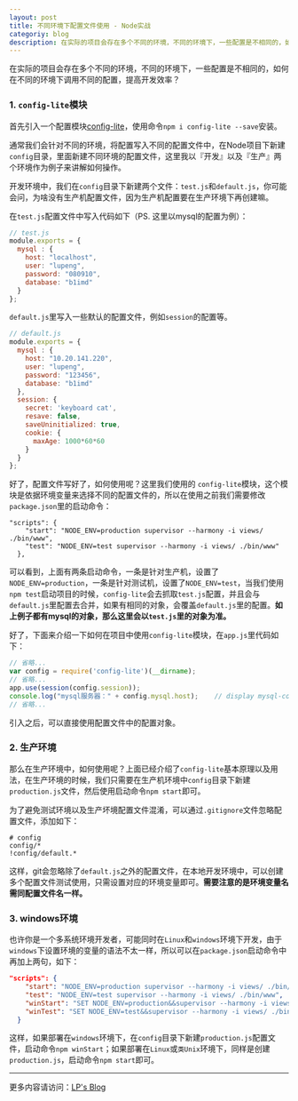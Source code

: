 ```yaml
---
layout: post
title: 不同环境下配置文件使用 - Node实战
categoriy: blog
description: 在实际的项目会存在多个不同的环境，不同的环境下，一些配置是不相同的，如何在不同的环境下调用不同的配置，提高开发效率？
---
```


在实际的项目会存在多个不同的环境，不同的环境下，一些配置是不相同的，如何在不同的环境下调用不同的配置，提高开发效率？
<!-- more -->
### 1. `config-lite`模块
首先引入一个配置模块[config-lite](https://www.npmjs.com/package/config-lite)，使用命令`npm i config-lite --save`安装。

通常我们会针对不同的环境，将配置写入不同的配置文件中，在Node项目下新建`config`目录，里面新建不同环境的配置文件，这里我以『开发』以及『生产』两个环境作为例子来讲解如何操作。

开发环境中，我们在`config`目录下新建两个文件：`test.js`和`default.js`，你可能会问，为啥没有生产机配置文件，因为生产机配置要在生产环境下再创建嘛。

在`test.js`配置文件中写入代码如下（PS. 这里以mysql的配置为例）：

```js
// test.js
module.exports = {
  mysql : {
    host: "localhost",
    user: "lupeng",
    password: "080910",
    database: "b1imd"
  }
};
```

`default.js`里写入一些默认的配置文件，例如`session`的配置等。

```js
// default.js
module.exports = {
  mysql : {
    host: "10.20.141.220",
    user: "lupeng",
    password: "123456",
    database: "b1imd"
  },
  session: {
    secret: 'keyboard cat',
    resave: false,
    saveUninitialized: true,
    cookie: {
      maxAge: 1000*60*60
    }
  }
};
```

好了，配置文件写好了，如何使用呢？这里我们使用的 `config-lite`模块，这个模块是依据环境变量来选择不同的配置文件的，所以在使用之前我们需要修改`package.json`里的启动命令：

```
"scripts": {
    "start": "NODE_ENV=production supervisor --harmony -i views/ ./bin/www",
    "test": "NODE_ENV=test supervisor --harmony -i views/ ./bin/www"
  },
```

可以看到，上面有两条启动命令，一条是针对生产机，设置了`NODE_ENV=production`，一条是针对测试机，设置了`NODE_ENV=test`，当我们使用`npm test`启动项目的时候，`config-lite`会去抓取`test.js`配置，并且会与`default.js`里配置去合并，如果有相同的对象，会覆盖`default.js`里的配置。**如上例子都有mysql的对象，那么这里会以`test.js`里的对象为准。**

好了，下面来介绍一下如何在项目中使用`config-lite`模块，在`app.js`里代码如下：

```js
// 省略...
var config = require('config-lite')(__dirname);
// 省略...
app.use(session(config.session));
console.log("mysql服务器：" + config.mysql.host);    // display mysql-config
// 省略...
```

引入之后，可以直接使用配置文件中的配置对象。

### 2. 生产环境
那么在生产环境中，如何使用呢？上面已经介绍了`config-lite`基本原理以及用法，在生产环境的时候，我们只需要在生产机环境中`config`目录下新建`production.js`文件，然后使用启动命令`npm start`即可。

为了避免测试环境以及生产坏境配置文件混淆，可以通过`.gitignore`文件忽略配置文件，添加如下：

```
# config
config/*
!config/default.*
```

这样，git会忽略除了`default.js`之外的配置文件，在本地开发环境中，可以创建多个配置文件测试使用，只需设置对应的环境变量即可。**需要注意的是环境变量名需同配置文件名一样。**

### 3. windows环境
也许你是一个多系统环境开发者，可能同时在`Linux`和`windows`环境下开发，由于`windows`下设置环境的变量的语法不太一样，所以可以在`package.json`启动命令中再加上两句，如下：

```json
"scripts": {
    "start": "NODE_ENV=production supervisor --harmony -i views/ ./bin/www",
    "test": "NODE_ENV=test supervisor --harmony -i views/ ./bin/www",
    "winStart": "SET NODE_ENV=production&&supervisor --harmony -i views/ ./bin/www",
    "winTest": "SET NODE_ENV=test&&supervisor --harmony -i views/ ./bin/www"    
  }
```

这样，如果部署在`windows`环境下，在`config`目录下新建`production.js`配置文件，启动命令`npm winStart`；如果部署在`Linux`或`类Unix`环境下，同样是创建`production.js`，启动命令`npm start`即可。

---
更多内容请访问：[LP's Blog](http://lupeng.me)